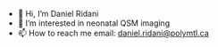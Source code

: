 - 👋 Hi, I’m Daniel Ridani
- 👀 I’m interested in neonatal QSM imaging
- 📫 How to reach me email: daniel.ridani@polymtl.ca

<!---
Danirid/Danirid is a ✨ special ✨ repository because its `README.md` (this file) appears on your GitHub profile.
You can click the Preview link to take a look at your changes.
--->
